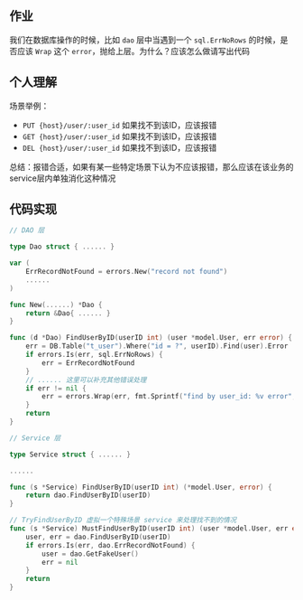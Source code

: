## 作业
我们在数据库操作的时候，比如 `dao` 层中当遇到一个 `sql.ErrNoRows` 的时候，是否应该 `Wrap` 这个 `error`，抛给上层。为什么？应该怎么做请写出代码

## 个人理解
场景举例：
 - `PUT {host}/user/:user_id` 如果找不到该ID，应该报错
 - `GET {host}/user/:user_id` 如果找不到该ID，应该报错
 - `DEL {host}/user/:user_id` 如果找不到该ID，应该报错

总结：报错合适，如果有某一些特定场景下认为不应该报错，那么应该在该业务的service层内单独消化这种情况

## 代码实现
```go
// DAO 层

type Dao struct { ...... }

var (
	ErrRecordNotFound = errors.New("record not found")
	......
)

func New(......) *Dao {
	return &Dao{ ...... }
}

func (d *Dao) FindUserByID(userID int) (user *model.User, err error) {
	err = DB.Table("t_user").Where("id = ?", userID).Find(user).Error
	if errors.Is(err, sql.ErrNoRows) {
		err = ErrRecordNotFound
	}
	// ...... 这里可以补充其他错误处理
	if err != nil {
		err = errors.Wrap(err, fmt.Sprintf("find by user_id: %v error", userID))
	}
	return
}
```

```go
// Service 层

type Service struct { ...... }

......

func (s *Service) FindUserByID(userID int) (*model.User, error) {
    return dao.FindUserByID(userID)
}

// TryFindUserByID 虚拟一个特殊场景 service 来处理找不到的情况
func (s *Service) MustFindUserByID(userID int) (user *model.User, err error) {
	user, err = dao.FindUserByID(userID)
	if errors.Is(err, dao.ErrRecordNotFound) {
		user = dao.GetFakeUser()
		err = nil
	}
	return
}
```
